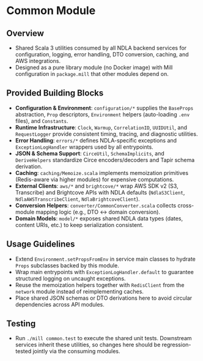 # Common Module

## Overview
- Shared Scala 3 utilities consumed by all NDLA backend services for configuration, logging, error handling, DTO conversion, caching, and AWS integrations.
- Designed as a pure library module (no Docker image) with Mill configuration in `package.mill` that other modules depend on.

## Provided Building Blocks
- **Configuration & Environment**: `configuration/*` supplies the `BaseProps` abstraction, `Prop` descriptors, `Environment` helpers (auto-loading `.env` files), and `Constants`.
- **Runtime Infrastructure**: `Clock`, `Warmup`, `CorrelationID`, `UUIDUtil`, and `RequestLogger` provide consistent timing, tracing, and diagnostic utilities.
- **Error Handling**: `errors/*` defines NDLA-specific exceptions and `ExceptionLogHandler` wrappers used by all entrypoints.
- **JSON & Schema Support**: `CirceUtil`, `SchemaImplicits`, and `DeriveHelpers` standardize Circe encoders/decoders and Tapir schema derivation.
- **Caching**: `caching/Memoize.scala` implements memoization primitives (Redis-aware via higher modules) for expensive computations.
- **External Clients**: `aws/*` and `brightcove/*` wrap AWS SDK v2 (S3, Transcribe) and Brightcove APIs with NDLA defaults (`NdlaS3Client`, `NdlaAWSTranscribeClient`, `NdlaBrightcoveClient`).
- **Conversion Helpers**: `converter/CommonConverter.scala` collects cross-module mapping logic (e.g., DTO ↔ domain conversion).
- **Domain Models**: `model/*` exposes shared NDLA data types (dates, content URIs, etc.) to keep serialization consistent.

## Usage Guidelines
- Extend `Environment.setPropsFromEnv` in service main classes to hydrate `Props` subclasses backed by this module.
- Wrap main entrypoints with `ExceptionLogHandler.default` to guarantee structured logging on uncaught exceptions.
- Reuse the memoization helpers together with `RedisClient` from the `network` module instead of reimplementing caches.
- Place shared JSON schemas or DTO derivations here to avoid circular dependencies across API modules.

## Testing
- Run `./mill common.test` to execute the shared unit tests. Downstream services inherit these utilities, so changes here should be regression-tested jointly via the consuming modules.

